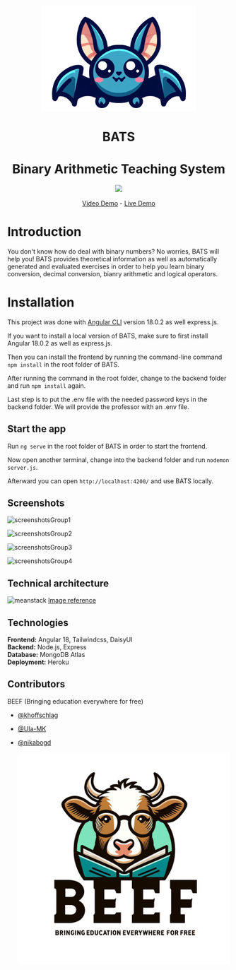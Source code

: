 <p align="center"> <img src="src/assets/bats_logo.png" width="350"> </p>

<h1 align="center" style="font-weight: bold;">BATS</h1>

<h1 align="center"> Binary Arithmetic Teaching System </h1>

<p align="center"> <img src="https://img.shields.io/badge/Universität Duisburg Essen-Advanced Web technologies-blue"/> </p>

<p align="center"> <a href="">Video Demo</a> - <a href="https://uni-project-bats-2d2ac9526513.herokuapp.com">Live Demo </a> </p>

# Introduction

You don't know how do deal with binary numbers? No worries, BATS will help you! BATS provides theoretical information as well as automatically generated and evaluated exercises in order to help you learn binary conversion, decimal conversion, bianry arithmetic and logical operators.

# Installation

This project was done with [Angular CLI](https://github.com/angular/angular-cli) version 18.0.2 as well express.js.

If you want to install a local version of BATS, make sure to first install Angular 18.0.2 as well as express.js.

Then you can install the frontend by running the command-line command `npm install` in the root folder of BATS.

After running the command in the root folder, change to the backend folder and run `npm install` again.

Last step is to put the .env file with the needed password keys in the backend folder.
We will provide the professor with an .env file.

## Start the app

Run `ng serve` in the root folder of BATS in order to start the frontend.

Now open another terminal, change into the backend folder and run `nodemon server.js`.

Afterward you can open `http://localhost:4200/` and use BATS locally.

## Screenshots 

![screenshotsGroup1](https://github.com/user-attachments/assets/69b25440-859e-48d8-85cb-054b8f1135bb)



![screenshotsGroup2](https://github.com/user-attachments/assets/116837a8-932e-4ea6-957b-710579decfd1)



![screenshotsGroup3](https://github.com/user-attachments/assets/ed0b04c8-92b3-4f5c-9bff-88047780b627)



![screenshotsGroup4](https://github.com/user-attachments/assets/24e2cefe-9751-45f6-97be-9eecf5e93404)


## Technical architecture 

![meanstack](https://github.com/user-attachments/assets/135dced0-068d-4fad-b665-3bbae2d2740a)
[Image reference](https://www.practicallogix.com/building-web-applications-with-mean-stack/)


## Technologies 

**Frontend:** Angular 18, Tailwindcss, DaisyUI\
**Backend:** Node.js, Express\
**Database:** MongoDB Atlas\
**Deployment:** Heroku

## Contributors
BEEF (Bringing education everywhere for free)
- [@khoffschlag](https://github.com/khoffschlag)
- [@Ula-MK](https://github.com/Ula-MK)
- [@nikabogd](https://github.com/nikabogd)

  ![Logo](src/assets/beef_logo.png)
